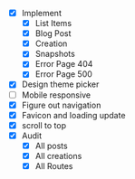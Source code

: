 - [x] Implement
    - [x] List Items
    - [x] Blog Post
    - [x] Creation
    - [x] Snapshots
    - [x] Error Page 404
    - [x] Error Page 500
- [x] Design theme picker
- [ ] Mobile responsive
- [x] Figure out navigation
- [x] Favicon and loading update
- [x] scroll to top
- [x] Audit
     - [x] All posts
     - [x] All creations
     - [x] All Routes
